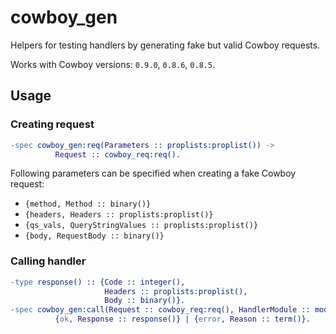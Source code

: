 # cowboy_gen

Helpers for testing handlers by generating fake but valid Cowboy requests.

Works with Cowboy versions: `0.9.0`, `0.8.6`, `0.8.5`.

## Usage

### Creating request

``` erlang
-spec cowboy_gen:req(Parameters :: proplists:proplist()) ->
          Request :: cowboy_req:req().
```

Following parameters can be specified when creating a fake Cowboy request:

 * `{method, Method :: binary()}`
 * `{headers, Headers :: proplists:proplist()}`
 * `{qs_vals, QueryStringValues :: proplists:proplist()}`
 * `{body, RequestBody :: binary()}`

### Calling handler

``` erlang
-type response() :: {Code :: integer(),
                     Headers :: proplists:proplist(),
                     Body :: binary()}.
-spec cowboy_gen:call(Request :: cowboy_req:req(), HandlerModule :: module()) ->
          {ok, Response :: response()} | {error, Reason :: term()}.
```
